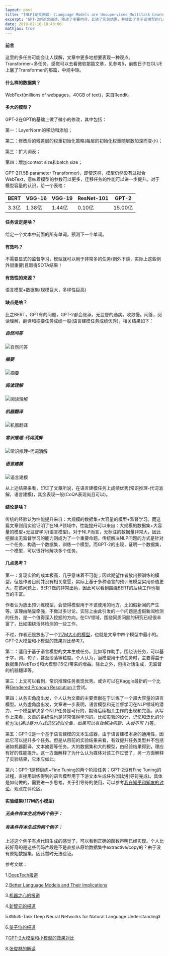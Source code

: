 ```yaml
---
layout: post
title: "[NLP]论文阅读-《Language Models are Unsupervised Multitask Learners》"
excerpt: "GPT-2的论文阅读，陈述了主要内容，比较了实验结果，并提出了关于该模型的几点思考。"
date: 2019-02-16 18:43:00
mathjax: true
---
```


<script type="text/javascript" src="http://cdn.mathjax.org/mathjax/latest/MathJax.js?config=default"></script>

#### 前言

这里的多任务可能会让人误解，文章中更多地想要表现一种观点。Transformer+多任务，感觉可以去看微软那篇文章，见参考5，前些日子在GLUE上屠了Transformer的那篇，中规中矩。

#### 什么样的数据集？

WebText(millions of webpages，40GB of text)，来自Reddit。

#### 多大的模型？

GPT-2在GPT的基础上做了微小的修改，其中包括：

第一：LayerNorm的移动和添加；

第二：修改后的残差层的权重初始化策略(每层的初始化权重随层数加深而变小)；

第三：扩大词表；

第四：增加context size和batch size；

GPT-2(1.5B parameter Transformer)，即使这样，模型仍然没有过拟合WebText，意味着模型的参数可以更多，迁移任务的性能可以进一步提升。对于模型容量的认识，给一个表格：

| BERT | VGG-16 | VGG-19 |ResNet-101 | GPT-2|
| - | - | - |-|-|
| 3.3亿 | 1.38亿 | 1.44亿 |0.10亿|15.00亿|

#### 任务设定是啥？

给定一个文本中前面的所有单词，预测下一个单词。

#### 有效吗？

不需要显式的监督学习，模型就可以用于非常多的任务(例外下谈，实际上这些例外很重要)且取得SOTA结果！

#### 有效性的来源？

语言模型+数据集(规模巨大，多样性巨高)

#### 缺点是啥？

比之BERT，GPT有的问题，GPT-2都会继承。无监督的通病，收敛慢。问答，阅读理解，翻译和摘要任务成绩一般(语言建模任务成绩优秀)。相关结果如下：

##### 自然问答

![自然问答](http://wx1.sinaimg.cn/mw690/aba7d18bgy1g07sgevxwrj20kf0bqt9f.jpg)


##### 摘要

![摘要](http://wx4.sinaimg.cn/mw690/aba7d18bgy1g07sfsqhw6j20ke0boab5.jpg)


##### 阅读理解

![阅读理解](http://wx3.sinaimg.cn/mw690/aba7d18bgy1g07sfoj7sqj20kj0bwwfk.jpg)

##### 机器翻译

![机器翻译](http://wx3.sinaimg.cn/mw690/aba7d18bgy1g07sfjrjoej20ki0c0ab6.jpg)

##### 常识推理-代词消解

![常识推理-代词消解](http://wx2.sinaimg.cn/mw690/aba7d18bgy1g07sl38ae7j20kf0byjsd.jpg)

##### 语言建模

![语言建模](http://wx1.sinaimg.cn/mw690/aba7d18bgy1g07sff2nsbj20kl0bx3zf.jpg)

从上述结果来看，印证了文章所说，在语言建模任务上成绩优秀(常识推理-代词消解，语言建模)，其余表现一般(CoQA表现尚且可以)。


#### 结论是啥？

传统的经验认为性能提升来自：大规模的数据集+大容量的模型+监督学习。而这篇文章则用实验证明了在NLP领域中，性能提升可以来自：大规模的数据集+大容量的模型+无监督学习(语言模型)。对于NLP而言，无标注的数据量非常大，因此挖掘出无监督学习的能力则成为了一个重要命题。传统解决NLP问题的方式是针对一个任务，构造一个数据集，训练一个模型。而GPT-2的出现，证明一个数据集，一个模型，可以很好地解决多个任务。

#### 几点思考？

第一：复现实验的成本极高，几乎意味着不可能；因此期望作者放出预训练的模型，但是作者目前并没有相关意愿，实际上基于多种语言的预训练模型实用价值更大，在该问题上，BERT做的非常出色，因此可以看到围绕BERT的后续工作也相当的丰富。

作者认为放出预训练模型，会使得模型用于不该使用的地方，比如假新闻的产生等。该理由略显牵强，不做过多讨论，实际上由此引发的一个问题是虚假新闻检测的任务，是一个值得深入挖掘的方向。在CV领域，围绕同质问题的研究已经很丰富了，比如围绕活体检测的一些工作。

不过，作者还是放出了一个[117M大小的模型](https://github.com/openai/gpt-2)，也就是文章中四个模型中最小的。GPT-2大模型和小模型的效果对比参考7。

第二：适用于基于语言模型的文本生成任务。比如写作助手，围绕该任务，可以基于字，词，句子，甚至段落等粒度。个人认为，当模型用于该任务时，主要得益于数据集(WebText)和大模型(15亿)带来的增益。除此之外，包括对话生成，无监督的机器翻译等。

第三：上文可以看到，常识推理任务表现优秀。或许可以在Kaggle最新的一个比赛[Gendered Pronoun Resolution](https://www.kaggle.com/c/gendered-pronoun-resolution)上尝试。

第四：从务实角度出发，个人认为文章的主要贡献在于训练了一个超大容量的语言模型。从务虚角度出发，文章进一步表明，语言模型和无监督学习在NLP领域的潜力，一个模型解决多个NLP任务是可行的，期待后续相关工作的出现和完善。从写作上来看，文章的系统性也是非常值得学习的。比如实验的设计，记忆和泛化的分析方法(_通过暴力方式记忆近似全集，如果可以有效解决问题，未尝不可？_)等。

第五：GPT-2是一个基于语言建模的文本生成器，由于语言建模本身的通用性，因此它可以提升多个任务。但是从目前的实验结果来看，有效提升任务类型并不包括诸如机器翻译，文本摘要等任务。大的数据集和大的模型，由经验结果得到，理应有好的性能提升。这一方面解释了为什么认为媒体对该工作过誉了，另一方面解释了实验结果，它本应如此。

第六：GPT-1是预训练+Fine Tuning的两个阶段任务；GPT-2没有Fine Tuning的过程，直接用训练得到的语言模型用于下游文本生成任务(借助引导符完成)。具体是如何做的，需要进一步思考。关于引导符的使用，可以参考[我在知乎和知友的讨论](https://zhuanlan.zhihu.com/p/56865533)，观点在评论区。

#### 实验结果(117M的小模型)

##### 无条件样本生成的两个例子：

<script src="https://gist.github.com/zhpmatrix/17e2459875833242ce75b3cd98dca3f8.js"></script>

<script src="https://gist.github.com/zhpmatrix/0e76545415b0130b2785fe4dc572c90c.js"></script>

##### 有条件样本生成的两个例子：


<script src="https://gist.github.com/zhpmatrix/940abd7ad28f67c18a805011e0d4a6b5.js"></script>

上述这个例子有点代码生成的感觉了，可以看到正确的函数声明已经实现。个人比较好奇的是这些代码片段是不是直接从原始数据集中extractive/copy的？由于没有原始数据集，因此暂时无法验证。

<script src="https://gist.github.com/zhpmatrix/3940b0db085643b9c5956e34a80a102d.js"></script>






参考文献：

1.[DeepTech报道](https://zhuanlan.zhihu.com/p/56798510?utm_source=qq&utm_medium=social&utm_oi=52727124066304)

2.[Better Language Models and Their Implications](https://blog.openai.com/better-language-models/)

3.[机器之心的报道](https://mp.weixin.qq.com/s?__biz=MzA3MzI4MjgzMw==&mid=2650757118&idx=1&sn=a777dabb78f055fbfb451f2e75d5a7d5&chksm=871a9380b06d1a9639351bc4352a897104dcca16883c02aa5301e61da149845fdc09ac4bbfb3&mpshare=1&scene=23&srcid=%23rd)

4.[新智元的报道](https://mp.weixin.qq.com/s?__biz=MzI3MTA0MTk1MA==&mid=2652038485&idx=1&sn=e5623e1df705fca9cd72679a5210f094&chksm=f12191a4c65618b22662101f3c33aacb7ba308dde8041b41599163305e02bae5afd7094ba4b8&mpshare=1&scene=23&srcid=%23rd)

5.《Multi-Task Deep Neural Networks for Natural Language Understanding》

6.[量子位的报道](https://mp.weixin.qq.com/s/Viyc66ywVBsrnQUdYvK8ow)

7.[GPT-2大模型和小模型的效果对比](https://mp.weixin.qq.com/s?__biz=MzIzNjc1NzUzMw==&mid=2247514504&idx=2&sn=736c42eb98712fa918371b59a3e55db1&chksm=e8d00efadfa787ece0622ef8f6abec918f1d91c64c8e056d9c0d0542cb136c1fddd85298f922&mpshare=1&scene=23&srcid=%23rd)

8.[张俊林的解读](https://zhuanlan.zhihu.com/p/56865533)















